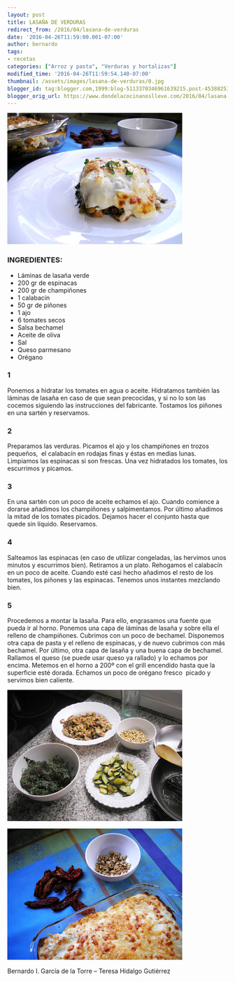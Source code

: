 ```yaml
---
layout: post
title: LASAÑA DE VERDURAS
redirect_from: /2016/04/lasana-de-verduras
date: '2016-04-26T11:59:00.001-07:00'
author: bernardo
tags:
- recetas
categories: ["Arroz y pasta", "Verduras y hortalizas"]
modified_time: '2016-04-26T11:59:54.140-07:00'
thumbnail: /assets/images/lasana-de-verduras/0.jpg
blogger_id: tag:blogger.com,1999:blog-5113370346961639215.post-45388253053509261
blogger_orig_url: https://www.dondelacocinanoslleve.com/2016/04/lasana-de-verduras.html
---
```


![](/assets/images/lasana-de-verduras/0.jpg)

  
### INGREDIENTES:
* Láminas de lasaña verde
* 200 gr de espinacas
* 200 gr de champiñones
* 1 calabacín
* 50 gr de piñones
* 1 ajo
* 6 tomates secos
* Salsa bechamel
* Aceite de oliva
* Sal
* Queso parmesano
* Orégano  
  

### 1

Ponemos a hidratar los tomates en agua o aceite. Hidratamos también las láminas de lasaña en caso de que sean precocidas, y si no lo son las cocemos siguiendo las instrucciones del fabricante. Tostamos los piñones en una sartén y reservamos.  

### 2

Preparamos las verduras. Picamos el ajo y los champiñones en trozos pequeños,  el calabacín en rodajas finas y éstas en medias lunas. Limpiamos las espinacas si son frescas. Una vez hidratados los tomates, los escurrimos y picamos.  

### 3

En una sartén con un poco de aceite echamos el ajo. Cuando comience a dorarse añadimos los champiñones y salpimentamos. Por último añadimos la mitad de los tomates picados. Dejamos hacer el conjunto hasta que quede sin líquido. Reservamos.  

### 4

Salteamos las espinacas (en caso de utilizar congeladas, las hervimos unos minutos y escurrimos bien). Retiramos a un plato. Rehogamos el calabacín en un poco de aceite. Cuando esté casi hecho añadimos el resto de los tomates, los piñones y las espinacas. Tenemos unos instantes mezclando bien.  

### 5

Procedemos a montar la lasaña. Para ello, engrasamos una fuente que pueda ir al horno. Ponemos una capa de láminas de lasaña y sobre ella el relleno de champiñones. Cubrimos con un poco de bechamel. Disponemos otra capa de pasta y el relleno de espinacas, y de nuevo cubrimos con más bechamel. Por último, otra capa de lasaña y una buena capa de bechamel. Rallamos el queso (se puede usar queso ya rallado) y lo echamos por encima. Metemos en el horno a 200º con el grill encendido hasta que la superficie esté dorada. Echamos un poco de orégano fresco  picado y servimos bien caliente.  

![](/assets/images/lasana-de-verduras/1.jpg)

  

![](/assets/images/lasana-de-verduras/2.jpg)

  

Bernardo I. García de la Torre – Teresa Hidalgo Gutiérrez
